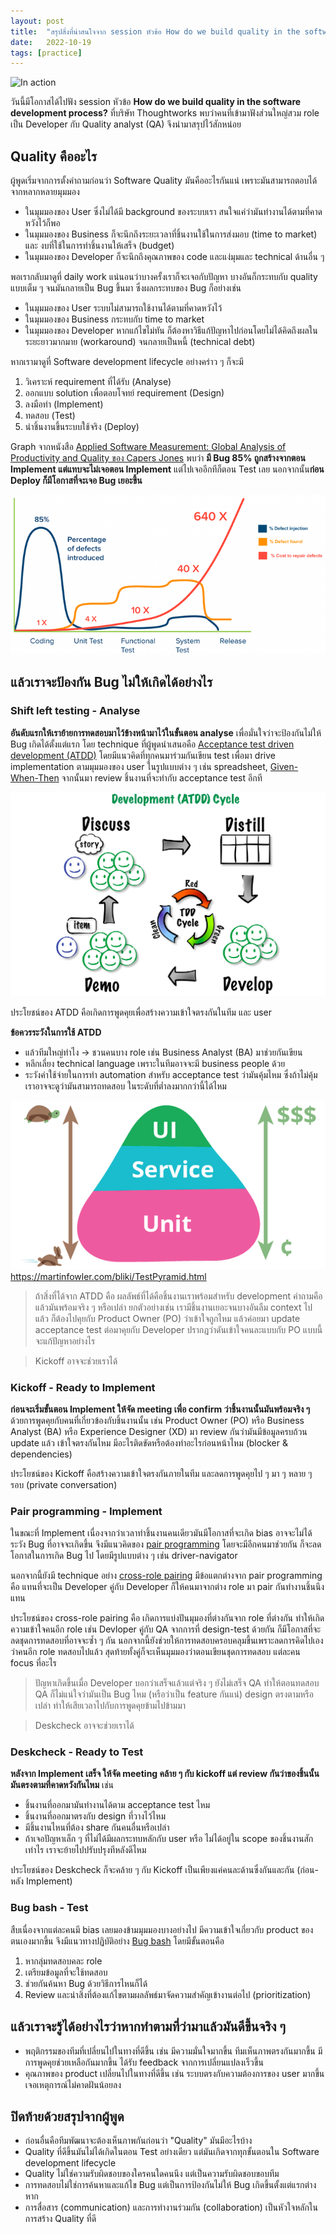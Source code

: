 ```yaml
---
layout: post
title:  "สรุปสิ่งที่น่าสนใจจาก session หัวข้อ How do we build quality in the software development process?"
date:   2022-10-19
tags: [practice]
---
```


![In action](/assets/2022-10-19-how-we-build-quality-in-software-dev-summary.jpg)

วันนี้มีโอกาสได้ไปฟัง session หัวข้อ **How do we build quality in the software development process?** ที่บริษัท Thoughtworks พบว่าคนที่เข้ามาฟังส่วนใหญ่สวม role เป็น Developer กับ Quality analyst (QA) จึงนำมาสรุปไว้สักหน่อย

## Quality คืออะไร
ผู้พูดเริ่มจากการตั้งคำถามก่อนว่า Software Quality มันคืออะไรกันแน่ เพราะมันสามารถตอบได้จากหลากหลายมุมมอง

- ในมุมมองของ User ซึ่งไม่ได้มี background ของระบบเรา สนใจแค่ว่ามันทำงานได้ตามที่คาดหวังไว้ก็พอ
- ในมุมมองของ Business ก็จะนึกถึงระยะเวลาที่ชิ้นงานใช้ในการส่งมอบ (time to market) และ งบที่ใช้ในการทำชิ้นงานให้เสร็จ (budget)
- ในมุมมองของ Developer ก็จะนึกถึงคุณภาพของ code และแง่มุมและ technical ด้านอื่น ๆ

พอเรากลับมาดูที่ daily work แน่นอนว่าบางครั้งเราก็จะเจอกับปัญหา บางอันก็กระทบกับ quality แบบเต็ม ๆ จนมันกลายเป็น Bug ขึ้นมา ซึ่งผลกระทบของ Bug ก็อย่างเช่น

- ในมุมมองของ User ระบบไม่สามารถใช้งานได้ตามที่คาดหวังไว้
- ในมุมมองของ Business กระทบกับ time to market
- ในมุมมองของ Developer หากแก้ไขไม่ทัน ก็ต้องหาวิธีแก้ปัญหาไปก่อนโดยไม่ได้คิดถึงผลในระยะยาวมากมาย (workaround) จนกลายเป็นหนี้ (technical debt)

หากเรามาดูที่ Software development lifecycle อย่างคร่าว ๆ ก็จะมี 

1. วิเคราะห์ requirement ที่ได้รับ (Analyse)
2. ออกแบบ solution เพื่อตอบโจทย์ requirement (Design)
3. ลงมือทำ (Implement)
4. ทดสอบ (Test)
5. นำชิ้นงานขึ้นระบบใช้จริง (Deploy)

Graph จากหนังสือ [Applied Software Measurement: Global Analysis of Productivity and Quality ของ Capers Jones](https://www.amazon.com/Applied-Software-Measurement-Analysis-Productivity/dp/0071502440) พบว่า **มี Bug 85% ถูกสร้างจากตอน Implement แต่แทบจะไม่เจอตอน Implement** แต่ไปเจออีกทีก็ตอน Test เลย นอกจากนั้น**ก่อน Deploy ก็มีโอกาสที่จะเจอ Bug เยอะขึ้น** 

![Capers Jones defect graph](/assets/2022-10-19-capers-jones-defect-graph.png)

## แล้วเราจะป้องกัน Bug ไม่ให้เกิดได้อย่างไร

### Shift left testing - Analyse
**อันดับแรกให้เราย้ายการทดสอบมาไว้ข้างหน้ามาไว้ในขั้นตอน analyse** เพื่อมั่นใจว่าจะป้องกันไม่ให้ Bug เกิดได้ตั้งแต่แรก โดย technique ที่ผู้พูดนำเสนอคือ [Acceptance test driven development (ATDD)](https://en.wikipedia.org/wiki/Acceptance_test-driven_development) โดยมีแนวคิดที่ทุกคนมาร่วมกันเขียน test เพื่อมา drive implementation ตามมุมมองของ user ในรูปแบบต่าง ๆ เช่น spreadsheet, [Given-When-Then](https://martinfowler.com/bliki/GivenWhenThen.html) จากนั้นมา review ชิ้นงานที่จะทำกับ acceptance test อีกที

![ATDD cycle](/assets/2022-10-19-atdd-cycle.png)

ประโยชน์ของ ATDD คือเกิดการพูดคุยเพื่อสร้างความเข้าใจตรงกันในทีม และ user

**ข้อควรระวังในการใช้ ATDD**  
- แล้วทีมใหญ่ทำไง -> ชวนคนบาง role เช่น Business Analyst (BA) มาช่วยกันเขียน
- หลีกเลี่ยง technical language เพราะในทีมอาจจะมี business people ด้วย
- ระวังค่าใช้จ่ายในการทำ automation สำหรับ acceptance test ว่ามันคุ้มไหม ซึ่งถ้าไม่คุ้มเราอาจจะดูว่ามันสามารถทดสอบ ในระดับที่ต่ำลงมากกว่านี้ได้ไหม

![Test pyramid](/assets/2021-09-06-test-pyramid.png)
<https://martinfowler.com/bliki/TestPyramid.html>

> ถ้าสิ่งที่ได้จาก ATDD คือ ผลลัพธ์ที่ได้คือชิ้นงานเราพร้อมสำหรับ development คำถามคือแล้วมันพร้อมจริง ๆ หรือเปล่า ยกตัวอย่างเช่น เรามีชิ้นงานเยอะจนบางอันลืม context ไปแล้ว ก็ต้องไปคุยกับ Product Owner (PO) ว่าเข้าใจถูกไหม แล้วค่อยมา update acceptance test ต่อมาคุยกับ Developer ปรากฎว่าดันเข้าใจคนละแบบกับ PO แบบนี้จะแก้ปัญหาอย่างไร  

> Kickoff อาจจะช่วยเราได้

### Kickoff - Ready to Implement
**ก่อนจะเริ่มขั้นตอน Implement ให้จัด meeting เพื่อ confirm ว่าชิ้นงานนั้นมันพร้อมจริง ๆ** ด้วยการพูดคุยกับคนที่เกี่ยวข้องกับชิ้นงานนั้น เช่น Product Owner (PO) หรือ Business Analyst (BA) หรือ Experience Designer (XD) มา review กันว่ามันมีข้อมูลครบถ้วน update แล้ว เข้าใจตรงกันไหม มีอะไรติดขัดหรือต้องทำอะไรก่อนหน้าไหม (blocker & dependencies)  

ประโยชน์ของ Kickoff คือสร้างความเข้าใจตรงกันภายในทีม และลดการพูดคุยไป ๆ มา ๆ หลาย ๆ รอบ (private conversation)

### Pair programming - Implement
ในขณะที่ Implement เนื่องจากว่าเวลาทำชิ้นงานคนเดียวมันมีโอกาสที่จะเกิด bias อาจจะไม่ได้ระวัง Bug ที่อาจจะเกิดขึ้น จึงมีแนวคิดของ [pair programming](https://developerexperience.io/practices/pair-programming) โดยจะมีอีกคนมาช่วยกัน ก็จะลดโอกาสในการเกิด Bug ไป โดยมีรูปแบบต่าง ๆ เช่น driver-navigator  

นอกจากนี้ยังมี technique อย่าง [cross-role pairing](https://www.thoughtworks.com/en-th/insights/blog/developers-and-designers-can-pair-too) มีข้อแตกต่างจาก pair programming คือ แทนที่จะเป็น Developer คู่กับ Developer ก็ให้คนมาจากต่าง role มา pair กันทำงานชิ้นนึงแทน  

ประโยชน์ของ cross-role pairing คือ เกิดการแบ่งปันมุมองที่ต่างกันจาก role ที่ต่างกัน ทำให้เกิดความเข้าใจคนอีก role เช่น Devloper คู่กับ QA จากการที่ design-test ด้วยกัน ก็มีโอกาสที่จะลดชุดการทดสอบที่อาจจะซ้ำ ๆ กัน นอกจากนี้ยังช่วยให้การทดสอบครอบคลุมขึ้นเพราะลดการคิดไปเองว่าคนอีก role ทดสอบไปแล้ว สุดท้ายทั้งคู่ก็จะเห็นมุมมองว่าตอนเขียนชุดการทดสอบ แต่ละคน focus ที่อะไร

> ปัญหาเกิดขึ้นเมื่อ Developer บอกว่าเสร็จแล้วแต่จริง ๆ ยังไม่เสร็จ QA ทำให้ตอนทดสอบ QA ก็ไม่แน่ใจว่ามันเป็น Bug ไหม (หรือว่าเป็น feature กันแน่) design ตรงตามหรือเปล่า ทำให้เสียเวลาไปกับการพูดคุยข้ามไปข้ามมา

> Deskcheck อาจจะช่วยเราได้

### Deskcheck - Ready to Test
**หลังจาก Implement เสร็จ ให้จัด meeting คล้าย ๆ กับ kickoff แต่ review กันว่าของชิ้นนั้นมันตรงตามที่คาดหวังกันไหม** เช่น

- ชิ้นงานที่ออกมามันทำงานได้ตาม acceptance test ไหม
- ชิ้นงานที่ออกมาตรงกับ design ที่วางไว้ไหม
- มีชิ้นงานไหนที่ต้อง share กันคนอื่นหรือเปล่า
- ถ้าเจอปัญหาเล็ก ๆ ที่ไม่ได้มีผลกระทบหลักกับ user หรือ ไม่ได้อยู่ใน scope ของชิ้นงานสักเท่าไร เราจะย้ายไปปรับปรุงทีหลังดีไหม

ประโยชน์ของ Deskcheck ก็จะคล้าย ๆ กับ Kickoff เป็นเพียงแค่คนละด้านซึ่งกันและกัน (ก่อน-หลัง Implement)

### Bug bash - Test
สืบเนื่องจากแต่ละคนมี bias เลยมองข้ามมุมมองบางอย่างไป มีความเข้าใจเกี่ยวกับ product ของตนเองมากขึ้น จึงมีแนวทางปฏิบัติอย่าง [Bug bash](https://medium.com/@jidapa/why-should-we-run-a-bug-bash-in-software-development-d50d9411d1dd) โดยมีขั้นตอนคือ

1. หากลุ่มทดสอบคละ role
2. เตรียมข้อมูลที่จะใช้ทดสอบ
3. ช่วยกันค้นหา Bug ด้วยวิธีการไหนก็ได้
4. Review และนำสิ่งที่ต้องแก้ไขตามผลลัพธ์มาจัดความสำคัญเข้างานต่อไป (prioritization)

## แล้วเราจะรู้ได้อย่างไรว่าหากทำตามที่ว่ามาแล้วมันดีขึ้นจริง ๆ
- พฤติกรรมของทีมที่เปลี่ยนไปในทางที่ดีขึ้น เช่น มีความมั่นใจมากขึ้น ทีมเห็นภาพตรงกันมากขึ้น มีการพูดคุยช่วยเหลือกันมากขึ้น ได้รับ feedback จากการเปลี่ยนแปลงเร็วขึ้น
- คุณภาพของ product เปลี่ยนไปในทางที่ดีขึ้น เช่น ระบบตรงกับความต้องการของ user มากขึ้น เจอเหตุการณ์ไม่คาดฝันน้อยลง

## ปิดท้ายด้วยสรุปจากผู้พูด
- ก่อนอื่นคือทีมพัฒนาจะต้องเห็นภาพกันก่อนว่า "Quality" มันมีอะไรบ้าง
- Quality ที่ดีขึ้นมันไม่ได้เกิดในตอน Test อย่างเดียว แต่มันเกิดจากทุกขั้นตอนใน Software development lifecycle
- Quality ไม่ใช่ความรับผิดชอบของใครคนใดคนนึง แต่เป็นความรับผิดชอบขอบทีม
- การทดสอบไม่ใช่การค้นหาและแก้ไข Bug แต่เป็นการป้องกันไม่ให้ Bug เกิดขึ้นตั้งแต่แรกต่างหาก
- การสื่อสาร (communication) และการทำงานร่วมกัน (collaboration) เป็นหัวใจหลักในการสร้าง Quality ที่ดี

